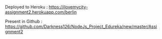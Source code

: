 Deployed to Heroku : https://ilovemycity-assignment2.herokuapp.com/berlin

Present in Github : https://github.com/Darkness126/NodeJs_Project_Edureka/new/master/Assignment2
